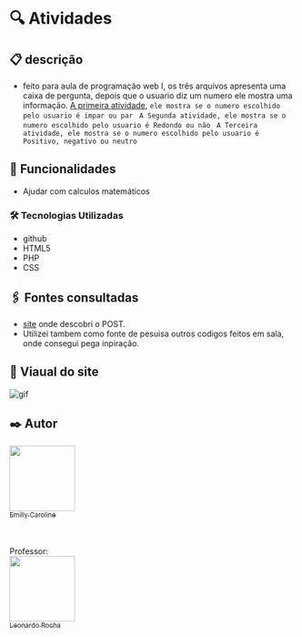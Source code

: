 # 🔍 Atividades

## 📋 descrição
- feito para aula de programação web I, os três arquivos apresenta uma caixa de pergunta, depois que o usuario diz um numero ele mostra uma informação.
    [A primeira atividade](https://github.com/emillycaaroline/Atividades/blob/main/atv1.php), `ele mostra se o numero escolhido pelo usuario é impar ou par `
    `A Segunda atividade, ele mostra se o numero escolhido pelo usuario é Redondo ou não `
    `A Terceira atividade, ele mostra se o numero escolhido pelo usuario é Positivo, negativo ou neutro `
   
## 🔧 Funcionalidades

- Ajudar com calculos matemáticos

### 🛠️ Tecnologias Utilizadas
    
   - github  
   - HTML5 
   - PHP  
   - CSS


## 🖇️ Fontes consultadas
- [site](https://www.php.net/manual/pt_BR/tutorial.forms.php) onde descobri o POST.
- Utilizei tambem como fonte de pesuisa outros codigos feitos em sala, onde consegui pega inpiração.


## 👀 Viaual do site

![gif](gif/formcadastro.video.gif)

## ✒️ Autor

[<img loading="lazy" src="https://avatars.githubusercontent.com/u/127847857?v=4" width=115><br><sub>Emilly Caroline </sub>](https://github.com/emillycaaroline)<br><br><br>

Professor: <br>
[<img loading="lazy" src="https://avatars.githubusercontent.com/u/86802310?v=4" width=115><br><sub>Leonardo Rocha </sub>](https://github.com/LeonardoRochaMarista) <br>